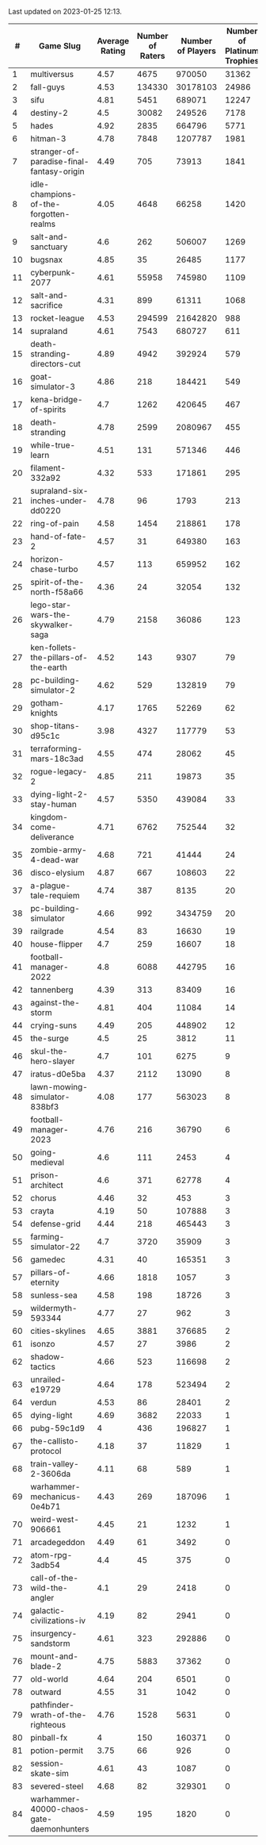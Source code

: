 Last updated on 2023-01-25 12:13.


|#|Game Slug|Average Rating|Number of Raters|Number of Players|Number of Platinum Trophies|Max Rarity (%)|
|---|---|---|---|---|---|---|
|1|multiversus|4.57|4675|970050|31362|75|
|2|fall-guys|4.53|134330|30178103|24986|1|
|3|sifu|4.81|5451|689071|12247|97|
|4|destiny-2|4.5|30082|249526|7178|94|
|5|hades|4.92|2835|664796|5771|89|
|6|hitman-3|4.78|7848|1207787|1981|47|
|7|stranger-of-paradise-final-fantasy-origin|4.49|705|73913|1841|98|
|8|idle-champions-of-the-forgotten-realms|4.05|4648|66258|1420|0.2|
|9|salt-and-sanctuary|4.6|262|506007|1269|83|
|10|bugsnax|4.85|35|26485|1177|97|
|11|cyberpunk-2077|4.61|55958|745980|1109|65|
|12|salt-and-sacrifice|4.31|899|61311|1068|91|
|13|rocket-league|4.53|294599|21642820|988|78|
|14|supraland|4.61|7543|680727|611|99|
|15|death-stranding-directors-cut|4.89|4942|392924|579|91|
|16|goat-simulator-3|4.86|218|184421|549|92|
|17|kena-bridge-of-spirits|4.7|1262|420645|467|94|
|18|death-stranding|4.78|2599|2080967|455|91|
|19|while-true-learn|4.51|131|571346|446|93|
|20|filament-332a92|4.32|533|171861|295|93|
|21|supraland-six-inches-under-dd0220|4.78|96|1793|213|99|
|22|ring-of-pain|4.58|1454|218861|178|96|
|23|hand-of-fate-2|4.57|31|649380|163|72|
|24|horizon-chase-turbo|4.57|113|659952|162|88|
|25|spirit-of-the-north-f58a66|4.36|24|32054|132|65|
|26|lego-star-wars-the-skywalker-saga|4.79|2158|36086|123|97|
|27|ken-follets-the-pillars-of-the-earth|4.52|143|9307|79|44|
|28|pc-building-simulator-2|4.62|529|132819|79|75|
|29|gotham-knights|4.17|1765|52269|62|26|
|30|shop-titans-d95c1c|3.98|4327|117779|53|97|
|31|terraforming-mars-18c3ad|4.55|474|28062|45|44|
|32|rogue-legacy-2|4.85|211|19873|35|4|
|33|dying-light-2-stay-human|4.57|5350|439084|33|7|
|34|kingdom-come-deliverance|4.71|6762|752544|32|30|
|35|zombie-army-4-dead-war|4.68|721|41444|24|67|
|36|disco-elysium|4.87|667|108603|22|28|
|37|a-plague-tale-requiem|4.74|387|8135|20|92|
|38|pc-building-simulator|4.66|992|3434759|20|48|
|39|railgrade|4.54|83|16630|19|98|
|40|house-flipper|4.7|259|16607|18|94|
|41|football-manager-2022|4.8|6088|442795|16|49|
|42|tannenberg|4.39|313|83409|16|88|
|43|against-the-storm|4.81|404|11084|14|37|
|44|crying-suns|4.49|205|448902|12|66|
|45|the-surge|4.5|25|3812|11|94|
|46|skul-the-hero-slayer|4.7|101|6275|9|95|
|47|iratus-d0e5ba|4.37|2112|13090|8|85|
|48|lawn-mowing-simulator-838bf3|4.08|177|563023|8|85|
|49|football-manager-2023|4.76|216|36790|6|79|
|50|going-medieval|4.6|111|2453|4|68|
|51|prison-architect|4.6|371|62778|4|29|
|52|chorus|4.46|32|453|3|87|
|53|crayta|4.19|50|107888|3|23|
|54|defense-grid|4.44|218|465443|3|80|
|55|farming-simulator-22|4.7|3720|35909|3|77|
|56|gamedec|4.31|40|165351|3|27|
|57|pillars-of-eternity|4.66|1818|1057|3|81|
|58|sunless-sea|4.58|198|18726|3|36|
|59|wildermyth-593344|4.77|27|962|3|18|
|60|cities-skylines|4.65|3881|376685|2|71|
|61|isonzo|4.57|27|3986|2|57|
|62|shadow-tactics|4.66|523|116698|2|4|
|63|unrailed-e19729|4.64|178|523494|2|9|
|64|verdun|4.53|86|28401|2|76|
|65|dying-light|4.69|3682|22033|1|95|
|66|pubg-59c1d9|4|436|196827|1|73|
|67|the-callisto-protocol|4.18|37|11829|1|4|
|68|train-valley-2-3606da|4.11|68|589|1|88|
|69|warhammer-mechanicus-0e4b71|4.43|269|187096|1|25|
|70|weird-west-906661|4.45|21|1232|1|85|
|71|arcadegeddon|4.49|61|3492|0|90|
|72|atom-rpg-3adb54|4.4|45|375|0|98|
|73|call-of-the-wild-the-angler|4.1|29|2418|0|64|
|74|galactic-civilizations-iv|4.19|82|2941|0|79|
|75|insurgency-sandstorm|4.61|323|292886|0|5|
|76|mount-and-blade-2|4.75|5883|37362|0|26|
|77|old-world|4.64|204|6501|0|82|
|78|outward|4.55|31|1042|0|72|
|79|pathfinder-wrath-of-the-righteous|4.76|1528|5631|0|51|
|80|pinball-fx|4|150|160371|0|85|
|81|potion-permit|3.75|66|926|0|98|
|82|session-skate-sim|4.61|43|1087|0|27|
|83|severed-steel|4.68|82|329301|0|16|
|84|warhammer-40000-chaos-gate-daemonhunters|4.59|195|1820|0|3|
